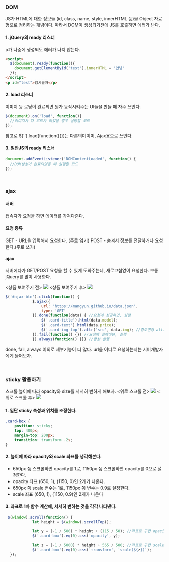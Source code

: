 ### DOM
JS가 HTML에 대한 정보들 (id, class, name, style, innerHTML 등)을 Object 자료형으로 정리하는 개념이다.
따라서 DOM이 생성되기전에 JS를 호출하면 에러가 난다.

#### 1. jQuery의 ready 리스너
p가 나중에 생성되도 에러가 나지 않는다.
```html
<script>
  $(document).ready(function(){
    document.getElementById('test').innerHTML = '안녕'
  });
</script>
<p id="test">임시글자</p>
```

#### 2. load 리스너
이미지 등 로딩이 완료되면 뭔가 동작시켜주는 UI들을 만들 때 자주 쓰인다.
```js
$(document).on('load', function(){
  //이미지가 다 로드가 되었을 경우 실행할 코드 
});
```
참고로 $('').load(function(){})는 다른의미이며, Ajax용으로 쓰인다.

#### 3. 일반JS의 ready 리스너
```js
document.addEventListener('DOMContentLoaded', function() {
  //DOM생성이 완료되었을 때 실행할 코드 
});
```
<br>


### ajax
#### 서버
접속자가 요청을 하면 데이터를 가져다준다.

#### 요청 종류
GET - URL을 입력해서 요청한다. (주로 읽기)
POST - 숨겨서 정보를 전달하거나 요청한다.(주로 쓰기)

#### ajax
서버에다가 GET/POST 요청을 할 수 있게 도와주는데, 새로고침없이 요청한다.
보통 jQuery를 많이 사용한다.

<상품 보여주기 전>
![](https://images.velog.io/images/qk1890/post/041e7a5c-d20e-4df2-8fb6-bd967460088d/image.png)
<상품 보여주기 후>
![](https://images.velog.io/images/qk1890/post/2d142651-456e-49a1-8ff5-2ad60dce61b0/image.png)
```js
$('#ajax-btn').click(function() {
            $.ajax({
                url: 'https://mangyun.github.io/data.json',
                type: 'GET'
            }).done(function(data) { //요청에 성공하면, 실행
                $('.card-title').html(data.model);
                $('.card-text').html(data.price);
                $('.card-img-top').attr('src', data.img); //경로변경 attr 호출
            }).fail(function() {}) //요청에 실패하면, 실행
            }).always(function() {}) //항상 실행
```
done, fail, always 이외로 세부기능이 더 많다.
url을 어디로 요청하는지는 서버개발자에게 물어보자.




<br>

### sticky 활용하기
스크롤 높이에 따라 opacity와 size를 서서히 변하게 해보자.
<위로 스크롤 전>
![](https://images.velog.io/images/qk1890/post/429c7f09-aad7-47f2-811f-a90a44d4ec0f/image.png)
<위로 스크롤 후>
![](https://images.velog.io/images/qk1890/post/ef8f28aa-4dff-4599-bdab-6adbd84bd5b2/image.png)
#### 1. 일단 sticky 속성과 위치를 조정한다.
```css
.card-box {
    position: sticky;
    top: 400px;
    margin-top: 200px;
    transition: transform .2s;
}
```
#### 2. 높이에 따라 opacity와 scale 좌표를 생각해본다.
- 650px 쯤 스크롤하면 opacity를 1로, 1150px 쯤 스크롤하면 opacity를 0으로 설정한다.
- opacity 좌표 (650, 1), (1150, 0)인 2개가 나온다.
- 650px 쯤 scale 변수는 1로, 1150px 쯤 변수는 0.9로 설정한다.
- scale 좌표 (650, 1), (1150, 0.9)인 2개가 나온다

#### 3. 좌표로 1차 함수 계산해, 서서히 변하는 것을 각각 나타낸다.
```js
 $(window).scroll(function() {
            let height = $(window).scrollTop();
            
            let y = (-1 / 500) * height + (115 / 50); //좌표로 구한 opacity 함수
            $('.card-box').eq(0).css('opacity', y);
            
            let z = (-1 / 5000) * height + 565 / 500; //좌표로 구한 scale 함수
            $('.card-box').eq(0).css('transform', `scale(${z})`);
  });
```
